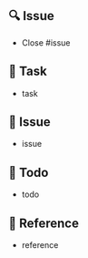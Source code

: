## 🔍 Issue
- Close #issue

## 📝 Task
- task

## 🐥 Issue
- issue

## 📆 Todo
- todo

## 🧐 Reference
- reference
